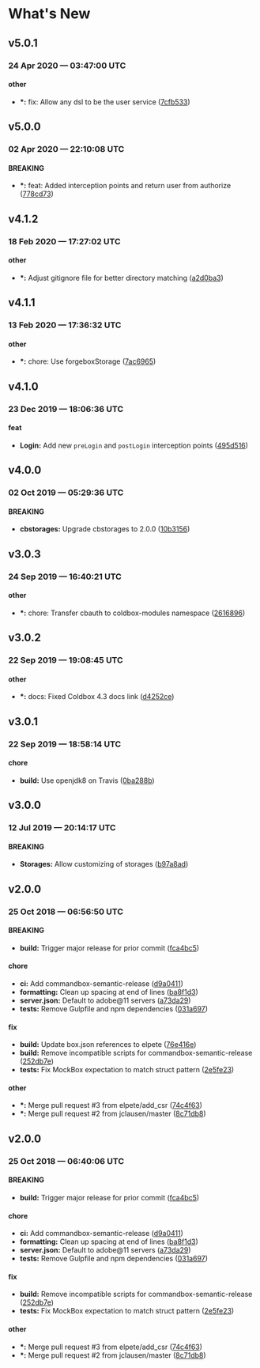 # What's New

## v5.0.1

### 24 Apr 2020 — 03:47:00 UTC

#### other

* **\*:** fix: Allow any dsl to be the user service \([7cfb533](https://github.com/coldbox-modules/cbauth/commit/7cfb533f9b06f924961bd5f900e843801b2506e8)\)

## v5.0.0

### 02 Apr 2020 — 22:10:08 UTC

#### BREAKING

* **\*:** feat: Added interception points and return user from authorize \([778cd73](https://github.com/coldbox-modules/cbauth/commit/778cd739e80a73d3efe772e0475b2ed9db9db088)\)

## v4.1.2

### 18 Feb 2020 — 17:27:02 UTC

#### other

* **\*:** Adjust gitignore file for better directory matching \([a2d0ba3](https://github.com/coldbox-modules/cbauth/commit/a2d0ba3e52a85410f307ccf0e8acf480082930a5)\)

## v4.1.1

### 13 Feb 2020 — 17:36:32 UTC

#### other

* **\*:** chore: Use forgeboxStorage \([7ac6965](https://github.com/coldbox-modules/cbauth/commit/7ac6965013b3a08c027d85f4b0700e3d4ac75930)\)

## v4.1.0

### 23 Dec 2019 — 18:06:36 UTC

#### feat

* **Login:** Add new `preLogin` and `postLogin` interception points \([495d516](https://github.com/coldbox-modules/cbauth/commit/495d516b09e126ab92fac1423958ce8adaeb3be7)\)

## v4.0.0

### 02 Oct 2019 — 05:29:36 UTC

#### BREAKING

* **cbstorages:** Upgrade cbstorages to 2.0.0 \([10b3156](https://github.com/coldbox-modules/cbauth/commit/10b3156b3861c97ae7f87c53377db00226abe5e9)\)

## v3.0.3

### 24 Sep 2019 — 16:40:21 UTC

#### other

* **\*:** chore: Transfer cbauth to coldbox-modules namespace \([2616896](https://github.com/coldbox-modules/cbauth/commit/26168963563d25accb007fb274c95416938b6baf)\)

## v3.0.2

### 22 Sep 2019 — 19:08:45 UTC

#### other

* **\*:** docs: Fixed Coldbox 4.3 docs link \([d4252ce](https://github.com/elpete/cbauth/commit/d4252cee40997d2e2747082791be0498072374eb)\)

## v3.0.1

### 22 Sep 2019 — 18:58:14 UTC

#### chore

* **build:** Use openjdk8 on Travis \([0ba288b](https://github.com/elpete/cbauth/commit/0ba288b7c8e89320eb33b9dfc08d3e1237a6a4c3)\)

## v3.0.0

### 12 Jul 2019 — 20:14:17 UTC

#### BREAKING

* **Storages:** Allow customizing of storages \([b97a8ad](https://github.com/elpete/cbauth/commit/b97a8adfd90fdace338a516d383750152dbe3d61)\)

## v2.0.0

### 25 Oct 2018 — 06:56:50 UTC

#### BREAKING

* **build:** Trigger major release for prior commit \([fca4bc5](https://github.com/elpete/cbauth/commit/fca4bc5bba38026a10c689f0c0ad21bc7a7d2211)\)

#### chore

* **ci:** Add commandbox-semantic-release \([d9a0411](https://github.com/elpete/cbauth/commit/d9a0411e471f39f91f14fc17d68acc8f57a4be3a)\)
* **formatting:** Clean up spacing at end of lines \([ba8f1d3](https://github.com/elpete/cbauth/commit/ba8f1d375a4d5b6460833203c80e044123e5633f)\)
* **server.json:** Default to adobe@11 servers \([a73da29](https://github.com/elpete/cbauth/commit/a73da292232ca14db844d42010e57120a1435a49)\)
* **tests:** Remove Gulpfile and npm dependencies \([031a697](https://github.com/elpete/cbauth/commit/031a6978dfe33cedcceba7a2d81420bf4b759d88)\)

#### fix

* **build:** Update box.json references to elpete \([76e416e](https://github.com/elpete/cbauth/commit/76e416ed099892494d0f849621fdb75fa9dfd3f0)\)
* **build:** Remove incompatible scripts for commandbox-semantic-release \([252db7e](https://github.com/elpete/cbauth/commit/252db7e6f65623b7a77a59c152dfdfcbe76548f2)\)
* **tests:** Fix MockBox expectation to match struct pattern \([2e5fe23](https://github.com/elpete/cbauth/commit/2e5fe23fc764612c35e572883ec655f7ef195759)\)

#### other

* **\*:** Merge pull request \#3 from elpete/add\_csr \([74c4f63](https://github.com/elpete/cbauth/commit/74c4f63a97d4b3d98b28b5a729595c353b159d3e)\)
* **\*:** Merge pull request \#2 from jclausen/master \([8c71db8](https://github.com/elpete/cbauth/commit/8c71db88efc70eec1fdc72679fef493ad5998d22)\)

## v2.0.0

### 25 Oct 2018 — 06:40:06 UTC

#### BREAKING

* **build:** Trigger major release for prior commit \([fca4bc5](https://github.com/octanner/cbauth/commit/fca4bc5bba38026a10c689f0c0ad21bc7a7d2211)\)

#### chore

* **ci:** Add commandbox-semantic-release \([d9a0411](https://github.com/octanner/cbauth/commit/d9a0411e471f39f91f14fc17d68acc8f57a4be3a)\)
* **formatting:** Clean up spacing at end of lines \([ba8f1d3](https://github.com/octanner/cbauth/commit/ba8f1d375a4d5b6460833203c80e044123e5633f)\)
* **server.json:** Default to adobe@11 servers \([a73da29](https://github.com/octanner/cbauth/commit/a73da292232ca14db844d42010e57120a1435a49)\)
* **tests:** Remove Gulpfile and npm dependencies \([031a697](https://github.com/octanner/cbauth/commit/031a6978dfe33cedcceba7a2d81420bf4b759d88)\)

#### fix

* **build:** Remove incompatible scripts for commandbox-semantic-release \([252db7e](https://github.com/octanner/cbauth/commit/252db7e6f65623b7a77a59c152dfdfcbe76548f2)\)
* **tests:** Fix MockBox expectation to match struct pattern \([2e5fe23](https://github.com/octanner/cbauth/commit/2e5fe23fc764612c35e572883ec655f7ef195759)\)

#### other

* **\*:** Merge pull request \#3 from elpete/add\_csr \([74c4f63](https://github.com/octanner/cbauth/commit/74c4f63a97d4b3d98b28b5a729595c353b159d3e)\)
* **\*:** Merge pull request \#2 from jclausen/master \([8c71db8](https://github.com/octanner/cbauth/commit/8c71db88efc70eec1fdc72679fef493ad5998d22)\)

